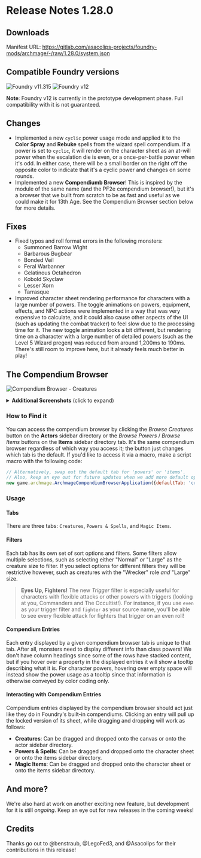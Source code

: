# Release Notes 1.28.0

## Downloads

Manifest URL: https://gitlab.com/asacolips-projects/foundry-mods/archmage/-/raw/1.28.0/system.json

## Compatible Foundry versions

![Foundry v11.315](https://img.shields.io/badge/Foundry-v11.315-green) ![Foundry v12](https://img.shields.io/badge/Foundry-v12-yellow)

**Note**: Foundry v12 is currently in the prototype development phase. Full compatibility with it is not guaranteed.

## Changes

- Implemented a new `cyclic` power usage mode and applied it to the **Color Spray** and **Rebuke** spells from the wizard spell compendium. If a power is set to `cyclic`, it will render on the character sheet as an at-will power when the escalation die is even, or a once-per-battle power when it's odd. In either case, there will be a small border on the right off the opposite color to indicate that it's a cyclic power and changes on some rounds.
- Implemented a new **Compendiumb Browser**! This is inspired by the module of the same name (and the PF2e compendium browser!), but it's a browser that we built from scratch to be as fast and useful as we could make it for 13th Age. See the Compendium Browser section below for more details.

## Fixes

- Fixed typos and roll format errors in the following monsters:
    - Summoned Barrow Wight
    - Barbarous Bugbear
    - Bonded Veil
    - Feral Warbanner
    - Gelatinous Octahedron
    - Kobold Skyclaw
    - Lesser Xorn
    - Tarrasque
- Improved character sheet rendering performance for characters with a large number of powers. The toggle animations on powers, equipment, effects, and NPC actions were implemented in a way that was very expensive to calculate, and it could also cause other aspects of the UI (such as updating the combat tracker) to feel slow due to the processing time for it. The new toggle animation looks a bit different, but rendering time on a character with a large number of detailed powers (such as the Level 5 Wizard pregen) was reduced from around 1,200ms to 190ms. There's still room to improve here, but it already feels much better in play!

## The Compendium Browser

![Compendium Browser - Creatures](https://mattsmithin-files.s3.amazonaws.com/screenshots/compendium-browser-light.png)

<details><summary><strong>Additional Screenshots</strong> (click to expand)</summary>
<img src="https://mattsmithin-files.s3.amazonaws.com/screenshots/compendium-browser-dark.png" alt="Compendium Browser - Nightmode"/>
<img src="https://mattsmithin-files.s3.amazonaws.com/screenshots/compendium-browser-powers.png" alt="Compendium Browser - Powers"/>
<img src="https://mattsmithin-files.s3.amazonaws.com/screenshots/compendium-browser-items.png" alt="Compendium Browser - Magic Items"/>
</details>

### How to Find it

You can access the compendium browser by clicking the _Browse Creatures_ button on the **Actors** sidebar directory or the _Browse Powers_ / _Browse Items_ buttons on the **Items** sidebar directory tab. It's the same compendium browser regardless of which way you access it; the button just changes which tab is the default. If you'd like to access it via a macro, make a script macro with the following code:

```js
// Alternatively, swap out the default tab for 'powers' or 'items'.
// Also, keep an eye out for future updates when we add more default options!
new game.archmage.ArchmageCompendiumBrowserApplication({defaultTab: 'creatures'}).render(true);
```

### Usage

#### Tabs

There are three tabs: `Creatures`, `Powers & Spells`, and `Magic Items`.

#### Filters

Each tab has its own set of sort options and filters. Some filters allow multiple selections, such as selecting either "Normal" _or_ "Large" as the creature size to filter. If you select options for different filters they will be restrictive however, such as creatures with the "Wrecker" role _and_ "Large" size.

> **Eyes Up, Fighters!**
> The new _Trigger_ filter is especially useful for characters with flexible attacks or other powers with triggers (looking at you, Commanders and The Occultist!). For instance, if you use `even` as your trigger filter and `fighter` as your source name, you'll be able to see every flexible attack for fighters that trigger on an even roll!

#### Compendium Entries

Each entry displayed by a given compendium browser tab is unique to that tab. After all, monsters need to display different info than class powers! We don't have column headings since some of the rows have stacked content, but if you hover over a property in the displayed entries it will show a tooltip describing what it is. For character powers, hovering over empty space will instead show the power usage as a tooltip since that information is otherwise conveyed by color coding only.

#### Interacting with Compendium Entries

Compendium entries displayed by the compendium browser should act just like they do in Foundry's built-in compendiums. Clicking an entry will pull up the locked version of its sheet, while dragging and dropping will work as follows:

- **Creatures**: Can be dragged and dropped onto the canvas or onto the actor sidebar directory.
- **Powers & Spells**: Can be dragged and dropped onto the character sheet or onto the items sidebar directory.
- **Magic Items**: Can be dragged and dropped onto the character sheet or onto the items sidebar directory.

## And more?

We're also hard at work on another exciting new feature, but development for it is still _ongoing_. Keep an eye out for new releases in the coming weeks!

## Credits

Thanks go out to @benstraub, @LegoFed3, and @Asacolips for their contributions in this release!